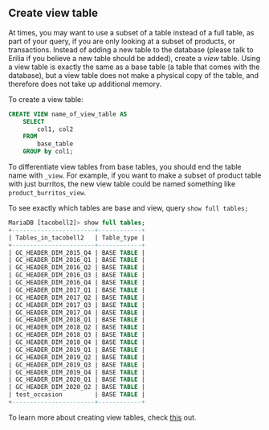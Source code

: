 ## Create view table
At times, you may want to use a subset of a table instead of a full table, as part of your query, if you are only looking at a subset of products, or transactions.
Instead of adding a new table to the database (please talk to Erilia if you believe a new table should be added), create a *view* table.
Using a view table is exactly the same as a base table (a table that comes with the database), but a view table does not make a physical copy of the table, and therefore does not take up additional memory.

To create a view table:
```SQL
CREATE VIEW name_of_view_table AS
    SELECT 
        col1, col2
    FROM
        base_table
    GROUP by col1;
```

To differentiate view tables from base tables, you should end the table name with ```_view```.
For example, if you want to make a subset of product table with just burritos, the new view table could be named something like ```product_burritos_view```.

To see exactly which tables are base and view, query ```show full tables;```

```SQL
MariaDB [tacobell2]> show full tables;
+-----------------------+------------+
| Tables_in_tacobell2   | Table_type |
+-----------------------+------------+
| GC_HEADER_DIM_2015_Q4 | BASE TABLE |
| GC_HEADER_DIM_2016_Q1 | BASE TABLE |
| GC_HEADER_DIM_2016_Q2 | BASE TABLE |
| GC_HEADER_DIM_2016_Q3 | BASE TABLE |
| GC_HEADER_DIM_2016_Q4 | BASE TABLE |
| GC_HEADER_DIM_2017_Q1 | BASE TABLE |
| GC_HEADER_DIM_2017_Q2 | BASE TABLE |
| GC_HEADER_DIM_2017_Q3 | BASE TABLE |
| GC_HEADER_DIM_2017_Q4 | BASE TABLE |
| GC_HEADER_DIM_2018_Q1 | BASE TABLE |
| GC_HEADER_DIM_2018_Q2 | BASE TABLE |
| GC_HEADER_DIM_2018_Q3 | BASE TABLE |
| GC_HEADER_DIM_2018_Q4 | BASE TABLE |
| GC_HEADER_DIM_2019_Q1 | BASE TABLE |
| GC_HEADER_DIM_2019_Q2 | BASE TABLE |
| GC_HEADER_DIM_2019_Q3 | BASE TABLE |
| GC_HEADER_DIM_2019_Q4 | BASE TABLE |
| GC_HEADER_DIM_2020_Q1 | BASE TABLE |
| GC_HEADER_DIM_2020_Q2 | BASE TABLE |
| test_occasion         | BASE TABLE |
+-----------------------+------------+
```

To learn more about creating view tables, check [this](https://www.mysqltutorial.org/create-sql-views-mysql.aspx) out.
